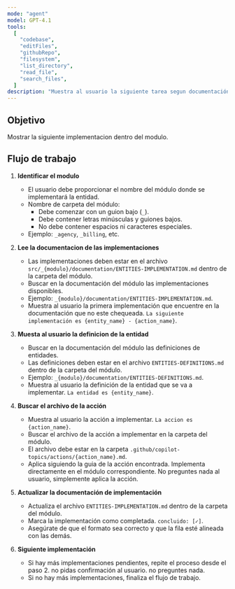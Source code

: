 ```yaml
---
mode: "agent"
model: GPT-4.1
tools:
  [
    "codebase",
    "editFiles",
    "githubRepo",
    "filesystem",
    "list_directory",
    "read_file",
    "search_files",
  ]
description: "Muestra al usuario la siguiente tarea segun documentación. No muestres informacion adicional. Muestra exactamente lo que se indica en el flujo de trabajo."
---
```


## Objetivo

Mostrar la siguiente implementacion dentro del modulo.

## Flujo de trabajo

1. **Identificar el modulo**
   - El usuario debe proporcionar el nombre del módulo donde se implementará la entidad.
   - Nombre de carpeta del módulo:
     - Debe comenzar con un guion bajo (`_`).
     - Debe contener letras minúsculas y guiones bajos.
     - No debe contener espacios ni caracteres especiales.
   - Ejemplo: `_agency`, `_billing`, etc.
1. **Lee la documentacion de las implementaciones**

   - Las implementaciones deben estar en el archivo `src/_{modulo}/documentation/ENTITIES-IMPLEMENTATION.md` dentro de la carpeta del módulo.
   - Buscar en la documentación del módulo las implementaciones disponibles.
   - Ejemplo: `_{modulo}/documentation/ENTITIES-IMPLEMENTATION.md`.
   - Muestra al usuario la primera implementación que encuentre en la documentación que no este chequeada. `La siguiente implementación es {entity_name} - {action_name}`.

1. **Muesta al usuario la definicion de la entidad**

   - Buscar en la documentación del módulo las definiciones de entidades.
   - Las definiciones deben estar en el archivo `ENTITIES-DEFINITIONS.md` dentro de la carpeta del módulo.
   - Ejemplo: `_{modulo}/documentation/ENTITIES-DEFINITIONS.md`.
   - Muestra al usuario la definición de la entidad que se va a implementar. `La entidad es {entity_name}`.

1. **Buscar el archivo de la acción**

   - Muestra al usuario la acción a implementar. `La accion es {action_name}`.
   - Buscar el archivo de la acción a implementar en la carpeta del módulo.
   - El archivo debe estar en la carpeta `.github/copilot-topics/actions/{action_name}.md`.
   - Aplica siguiendo la guia de la acción encontrada. Implementa directamente en el módulo correspondiente. No preguntes nada al usuario, simplemente aplica la acción.

1. **Actualizar la documentación de implementación**

   - Actualiza el archivo `ENTITIES-IMPLEMENTATION.md` dentro de la carpeta del módulo.
   - Marca la implementación como completada. `concluido: [✓]`.
   - Asegúrate de que el formato sea correcto y que la fila esté alineada con las demás.

1. **Siguiente implementación**
   - Si hay más implementaciones pendientes, repite el proceso desde el paso 2. no pidas confirmación al usuario. no preguntes nada.
   - Si no hay más implementaciones, finaliza el flujo de trabajo.
